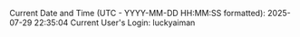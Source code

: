 Current Date and Time (UTC - YYYY-MM-DD HH:MM:SS formatted): 2025-07-29 22:35:04
Current User's Login: luckyaiman
